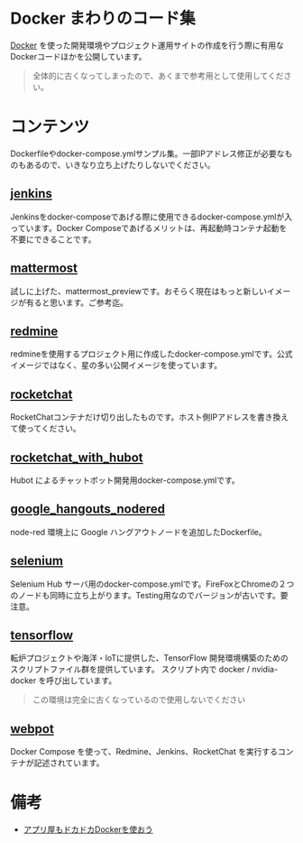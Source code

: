 # Docker まわりのコード集

[Docker](https://www.docker.com/) を使った開発環境やプロジェクト運用サイトの作成を行う際に有用なDockerコードほかを公開しています。

> 全体的に古くなってしまったので、あくまで参考用として使用してください。

# コンテンツ

Dockerfileやdocker-compose.ymlサンプル集。一部IPアドレス修正が必要なものもあるので、いきなり立ち上げたりしないでください。

## [jenkins](http://pandagit.exa-corp.co.jp/89004/gifhub/tree/master/jenkins)

Jenkinsをdocker-composeであげる際に使用できるdocker-compose.ymlが入っています。Docker Composeであげるメリットは、再起動時コンテナ起動を不要にできることです。

## [mattermost](http://pandagit.exa-corp.co.jp/89004/gifhub/tree/master/mattermost)

試しに上げた、mattermost_previewです。おそらく現在はもっと新しいイメージが有ると思います。ご参考迄。

## [redmine](http://pandagit.exa-corp.co.jp/89004/gifhub/tree/master/redmine)

redmineを使用するプロジェクト用に作成したdocker-compose.ymlです。公式イメージではなく、星の多い公開イメージを使っています。

## [rocketchat](http://pandagit.exa-corp.co.jp/89004/gifhub/tree/master/rocketchat)

RocketChatコンテナだけ切り出したものです。ホスト側IPアドレスを書き換えて使ってください。

## [rocketchat_with_hubot](http://pandagit.exa-corp.co.jp/89004/gifhub/tree/master/rocketchat_with_hubot)

Hubot によるチャットボット開発用docker-compose.ymlです。

## [google_hangouts_nodered](http://pandagit.exa-corp.co.jp/89004/gifhub/tree/master/hangouts/nodered)

node-red 環境上に Google ハングアウトノードを追加したDockerfile。

## [selenium](http://pandagit.exa-corp.co.jp/89004/gifhub/tree/master/selenium)

Selenium Hub サーバ用のdocker-compose.ymlです。FireFoxとChromeの２つのノードも同時に立ち上がります。Testing用なのでバージョンが古いです。要注意。

## [tensorflow](http://pandagit.exa-corp.co.jp/89004/gifhub/tree/master/tensorflow)

転炉プロジェクトや海洋・IoTに提供した、TensorFlow 開発環境構築のためのスクリプトファイル群を提供しています。
スクリプト内で docker / nvidia-docker を呼び出しています。

> この環境は完全に古くなっているので使用しないでください

## [webpot](http://pandagit.exa-corp.co.jp/89004/gifhub/tree/master/webpot)

Docker Compose を使って、Redmine、Jenkins、RocketChat を実行するコンテナが記述されています。


# 備考

- [アプリ屋もドカドカDockerを使おう](https://www.slideshare.net/HoriTasuku/docker-docker-54012849)
